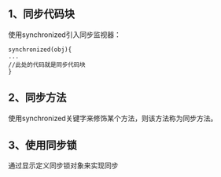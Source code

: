 ## 1、同步代码块

使用synchronized引入同步监视器：
```
synchronized(obj){
...
//此处的代码就是同步代码块
}
```

## 2、同步方法

使用synchronized关键字来修饰某个方法，则该方法称为同步方法。

## 3、使用同步锁

通过显示定义同步锁对象来实现同步